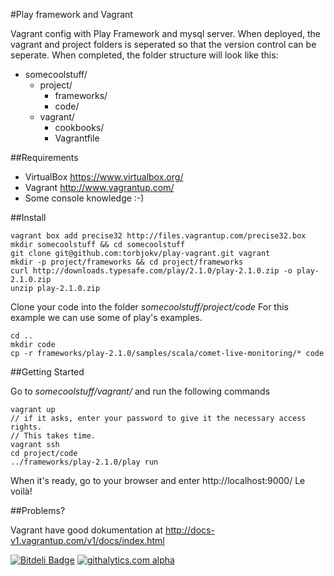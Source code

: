 #Play framework and Vagrant

Vagrant config with Play Framework and mysql server. When deployed, the vagrant and project folders is seperated so that the version control can be seperate. When completed, the folder structure will look like this: 
- somecoolstuff/
  - project/
      - frameworks/
      - code/
  - vagrant/
      - cookbooks/
      - Vagrantfile


##Requirements

- VirtualBox https://www.virtualbox.org/
- Vagrant http://www.vagrantup.com/
- Some console knowledge :-)

##Install

    vagrant box add precise32 http://files.vagrantup.com/precise32.box
    mkdir somecoolstuff && cd somecoolstuff
    git clone git@github.com:torbjokv/play-vagrant.git vagrant
    mkdir -p project/frameworks && cd project/frameworks
    curl http://downloads.typesafe.com/play/2.1.0/play-2.1.0.zip -o play-2.1.0.zip
    unzip play-2.1.0.zip
    
Clone your code into the folder _somecoolstuff/project/code_ 
For this example we can use some of play's examples.

    cd ..
    mkdir code
    cp -r frameworks/play-2.1.0/samples/scala/comet-live-monitoring/* code

##Getting Started

Go to _somecoolstuff/vagrant/_ and run the following commands 

    vagrant up 
    // if it asks, enter your password to give it the necessary access rights. 
    // This takes time.
    vagrant ssh
    cd project/code
    ../frameworks/play-2.1.0/play run

When it's ready, go to your browser and enter http://localhost:9000/ 
Le voilà!


##Problems?

Vagrant have good dokumentation at http://docs-v1.vagrantup.com/v1/docs/index.html


[![Bitdeli Badge](https://d2weczhvl823v0.cloudfront.net/torbjokv/play-vagrant/trend.png)](https://bitdeli.com/free "Bitdeli Badge")
[![githalytics.com alpha](https://cruel-carlota.pagodabox.com/f118040f0d6c51d3d575e3537f2ddddc "githalytics.com")](http://githalytics.com/torbjokv/play-vagrant)
